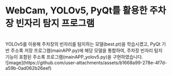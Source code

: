 # WebCam, YOLOv5, PyQt를 활용한 주차장 빈자리 탐지 프로그램
<br>
YOLOv5를 이용해 주차장의 빈자리를 탐지하는 모델(best.pt)을 학습시켰고, PyQt 기반 주소록 저장 프로그램(mainAPP.py)에 해당 모델을 통합하여, 주차장 빈자리 탐지 기능이 포함된 주소록 프로그램(mainAPP_yolov5.py)을 구현하였습니다.
<br>
![image](https://github.com/user-attachments/assets/b1668a99-278e-4f7d-a59b-0ad062b26eef)

